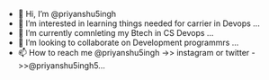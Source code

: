 - 👋 Hi, I’m @priyanshu5ingh
- 👀 I’m interested in learning things needed for carrier in Devops ...
- 🌱 I’m currently comnleting my Btech in CS Devops ...
- 💞️ I’m looking to collaborate on Development programmrs ...
- 📫 How to reach me @priyanshu5ingh ->> instagram or twitter ->>@priyanshu5ingh5...

<!---
priyanshu5ingh/priyanshu5ingh is a ✨ special ✨ repository because its `README.md` (this file) appears on your GitHub profile.
You can click the Preview link to take a look at your changes.
--->
